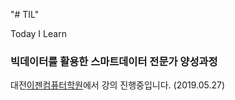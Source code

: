 "# TIL" 

Today I Learn

### 빅데이터를 활용한 스마트데이터 전문가 양성과정

대전[이젠컴퓨터학원](http://dj/ezenac.co.kr/)에서 강의 진행중입니다.
(2019.05.27)
